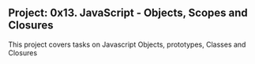 ## Project: 0x13. JavaScript - Objects, Scopes and Closures

This project covers tasks on Javascript Objects, prototypes,  Classes and Closures